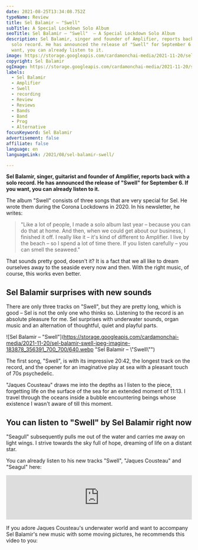 ```yaml
---
date: 2021-08-25T13:34:08.752Z
typeName: Review
title: Sel Balamir – "Swell"
subTitle: A Special Lockdown Solo Album
seoTitle: Sel Balamir – "Swell"  – A Special Lockdown Solo Album
description: Sel Balamir, singer and founder of Amplifier, reports back with a
  solo record. He has announced the release of "Swell" for September 6. If you
  want, you can already listen to it.
image: https://storage.googleapis.com/cardamonchai-media/2021-11-20/sel-balamir-swell-jpg-imagine-183878_4174a4_1024_768/640.webp
copyright: Sel Balamir
ogImage: https://storage.googleapis.com/cardamonchai-media/2021-11-20/sel-balamir-swell-fb-png-imagine-183878_4d78a9_1200_628/640.webp
labels:
  - Sel Balamir
  - Amplifier
  - Swell
  - recording
  - Review
  - Reviews
  - Bands
  - Band
  - Prog
  - Alternative
focusKeyword: Sel Balamir
advertisement: false
affiliate: false
language: en
languageLink: /2021/08/sel-balamir-swell/

---
```


**Sel Balamir, singer, guitarist and founder of Amplifier, reports back with a solo record. He has announced the release of "Swell" for September 6. If you want, you can already listen to it.**

The album "Swell" consists of three songs that are very special for Sel. He wrote them during the Corona Lockdowns in 2020. In his newsletter, he writes:

> "Like a lot of people, I made a solo album last year – because you can do that at home. And then, when we could get about our business, I finished it off. I really like it – it's kind of different to Amplifier. I live by the beach – so I spend a lot of time there. If you listen carefully – you can smell the seaweed."

That sounds pretty good, doesn't it? It is a fact that we all like to dream ourselves away to the seaside every now and then. With the right music, of course, this works even better.

## Sel Balamir surprises with new sounds

There are only three tracks on "Swell", but they are pretty long, which is good – Sel is not the only one who thinks so. Listening to the record is an absolute pleasure for me. Sel surprises with underwater sounds, organ music and an alternation of thoughtful, quiet and playful parts.

![Sel Balamir – "Swell"](https://storage.googleapis.com/cardamonchai-media/2021-11-20/sel-balamir-swell-jpeg-imagine-183878_356391_700_700/640.webp "Sel Balamir – \\"Swell\\"")

The first song, "Swell", is with its impressive 20:42, the longest track on the record, and the opener for an imaginative play at sea with a pleasant touch of 70s psychedelic.

"Jaques Cousteau" draws me into the depths as I listen to the piece, forgetting life on the surface of the sea for an extended moment of 11:13. I travel through the oceans inside a bubble encountering beings whose existence I wasn't aware of till this moment.

## You can listen to "Swell" by Sel Balamir right now

"Seagull" subsequently pulls me out of the water and carries me away on light wings. I strive towards the sky full of hope, dreaming of life on a distant star.

You can already listen to his new tracks "Swell", "Jaques Cousteau" and "Seagul" here:

<iframe
  style="border: 0; width: 100%; height: 120px;"
  src="https://bandcamp.com/EmbeddedPlayer/album=2547524849/size=large/bgcol=ffffff/linkcol=5c9b72/tracklist=false/artwork=small/transparent=true/"
  seamless
>
  <a href="https://selbalamir.bandcamp.com/album/swell">Swell by Sel Balamir</a>
</iframe>

If you adore Jaques Cousteau's underwater world and want to accompany Sel Balamir's new music with some moving pictures, he recommends this video to you:

<YouTube id="ryBhIJXiRlc" />
